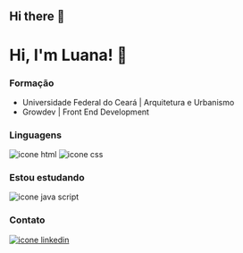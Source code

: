 ## Hi there 👋

<!--
**loullien/loullien** is a ✨ _special_ ✨ repository because its `README.md` (this file) appears on your GitHub profile.

Here are some ideas to get you started:

- 🔭 I’m currently working on ...
- 🌱 I’m currently learning ...
- 👯 I’m looking to collaborate on ...
- 🤔 I’m looking for help with ...
- 💬 Ask me about ...
- 📫 How to reach me: ...
- 😄 Pronouns: ...
- ⚡ Fun fact: ...
-->

# Hi, I'm Luana! 👋

### Formação
- Universidade Federal do Ceará | Arquitetura e Urbanismo
- Growdev | Front End Development

### Linguagens
![icone html](https://img.icons8.com/?size=100&id=112701&format=png&color=000000)
![icone css](https://img.icons8.com/?size=100&id=111973&format=png&color=000000)

### Estou estudando
![icone java script](https://img.icons8.com/?size=100&id=hKrJAdwqbGgG&format=png&color=000000)

### Contato
[![icone linkedin](https://img.icons8.com/?size=100&id=85044&format=png&color=000000)](https://linkedin.com/in/rodrigues-silva-luana)